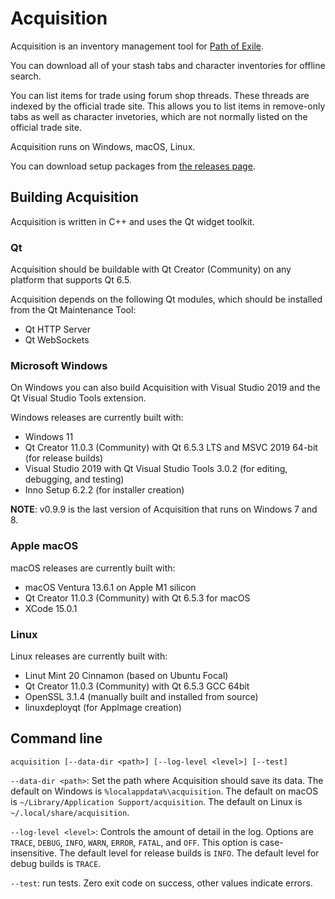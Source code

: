 # Acquisition
Acquisition is an inventory management tool for [Path of Exile](https://www.pathofexile.com/).

You can download all of your stash tabs and character inventories for offline search.

You can list items for trade using forum shop threads. These threads are indexed by the official trade site. This allows you to list items in remove-only tabs as well as character invetories, which are not normally listed on the official trade site.

Acquisition runs on Windows, macOS, Linux.

You can download setup packages from [the releases page](https://github.com/gerwaric/acquisition/releases).

## Building Acquisition

Acquisition is written in C++ and uses the Qt widget toolkit.

### Qt

Acquisition should be buildable with Qt Creator (Community) on any platform that supports Qt 6.5.

Acquisition depends on the following Qt modules, which should be installed from the Qt Maintenance Tool:
- Qt HTTP Server
- Qt WebSockets

### Microsoft Windows

On Windows you can also build Acquisition with Visual Studio 2019 and the Qt Visual Studio Tools extension.

Windows releases are currently built with:
- Windows 11
- Qt Creator 11.0.3 (Community) with Qt 6.5.3 LTS and MSVC 2019 64-bit (for release builds)
- Visual Studio 2019 with Qt Visual Studio Tools 3.0.2 (for editing, debugging, and testing)
- Inno Setup 6.2.2 (for installer creation)

**NOTE**: v0.9.9 is the last version of Acquisition that runs on Windows 7 and 8.

### Apple macOS

macOS releases are currently built with:
- macOS Ventura 13.6.1 on Apple M1 silicon
- Qt Creator 11.0.3 (Community) with Qt 6.5.3 for macOS
- XCode 15.0.1

### Linux

Linux releases are currently built with:
- Linut Mint 20 Cinnamon (based on Ubuntu Focal)
- Qt Creator 11.0.3 (Community) with Qt 6.5.3 GCC 64bit 
- OpenSSL 3.1.4 (manually built and installed from source)
- linuxdeployqt (for AppImage creation)

## Command line

`acquisition [--data-dir <path>] [--log-level <level>] [--test]`

`--data-dir <path>`:
	Set the path where Acquisition should save its data.
	The default on Windows is `%localappdata%\acquisition`.
	The default on macOS is `~/Library/Application Support/acquisition`.
	The default on Linux is `~/.local/share/acquisition`.

`--log-level <level>`:
	Controls the amount of detail in the log.
	Options are `TRACE`, `DEBUG`, `INFO`, `WARN`, `ERROR`, `FATAL`, and `OFF`.
 	This option is case-insensitive.
	The default level for release builds is `INFO`.
	The default level for debug builds is `TRACE`.

`--test`:
	run tests. Zero exit code on success, other values indicate errors.